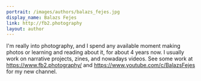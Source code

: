 ```yaml
---
portrait: /images/authors/balazs_fejes.jpg
display_name: Balazs Fejes
link: http://fb2.photography
layout: author
---
```

I'm really into photography, and I spend any available moment making photos or learning and reading about it, for about 4 years now. I usually work on narrative projects, zines, and nowadays videos. See some work at https://www.fb2.photography/ and https://www.youtube.com/c/BalazsFejes for my new channel.